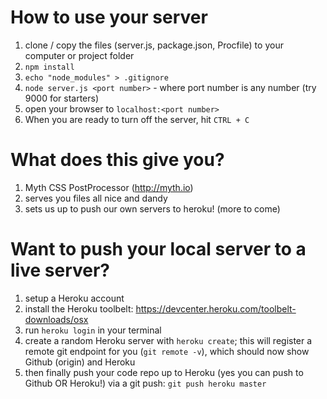 # How to use your server
1. clone / copy the files (server.js, package.json, Procfile) to your computer or project folder
2. `npm install`
3. `echo "node_modules" > .gitignore`
4. `node server.js <port number>` - where port number is any number (try 9000 for starters)
5. open your browser to `localhost:<port number>`
5. When you are ready to turn off the server, hit `CTRL + C`

# What does this give you?
1. Myth CSS PostProcessor (http://myth.io)
2. serves you files all nice and dandy
3. sets us up to push our own servers to heroku! (more to come)

# Want to push your local server to a live server?
1. setup a Heroku account
2. install the Heroku toolbelt: https://devcenter.heroku.com/toolbelt-downloads/osx
3. run `heroku login` in your terminal
4. create a random Heroku server with `heroku create`; this will register a remote git endpoint for you (`git remote -v`), which should now show Github (origin) and Heroku
5. then finally push your code repo up to Heroku (yes you can push to Github OR Heroku!) via a git push: `git push heroku master`